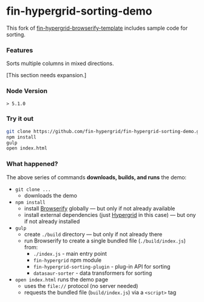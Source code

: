 # fin-hypergrid-sorting-demo

This fork of [fin-hypergrid-browserify-template](https://github.com/openfin/fin-hypergrid-browserify-template) includes sample code for sorting.

### Features

Sorts multiple columns in mixed directions.

\[This section needs expansion.]

### Node Version
`> 5.1.0`

### Try it out

```bash
git clone https://github.com/fin-hypergrid/fin-hypergrid-sorting-demo.git
npm install
gulp
open index.html
```

### What happened?

The above series of commands **downloads, builds, and runs** the demo:
* `git clone ...`
    * downloads the demo
* `npm install`
    * install [Browserify](https://www.npmjs.com/package/browserify) globally — but only if not already available
    * install external dependencies (just [Hypergrid](https://www.npmjs.com/package/fin-hypergrid) in this case) — but ony if not already installed
* `gulp`
    * create `./build` directory — but only if not already there
    * run Browserify to create a single bundled file (`./build/index.js`) from:
        * `./index.js` - main entry point
        * `fin-hypergrid` npm module
        * `fin-hypergrid-sorting-plugin` - plug-in API for sorting
        * `datasaur-sorter` - data transformers for sorting
* `open index.html` runs the demo page
    * uses the `file://` protocol (no server needed)
    * requests the bundled file (`build/index.js`) via a `<script>` tag
